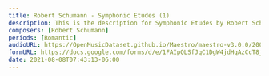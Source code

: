 ```yaml
---
title: Robert Schumann - Symphonic Etudes (1)
description: This is the description for Symphonic Etudes by Robert Schumann
composers: [Robert Schumann]
periods: [Romantic]
audioURL: https://OpenMusicDataset.github.io/Maestro/maestro-v3.0.0/2006/MIDI-Unprocessed_08_R1_2006_01-04_ORIG_MID--AUDIO_08_R1_2006_Disk1_03_Track03_wav.midi
formURL: https://docs.google.com/forms/d/e/1FAIpQLSfJqC1DgW4jdHqAzCcT8jwQhMmxT32Xwm7ZMVdtgVvNva0wvg/viewform
date: 2021-08-08T07:43:13-06:00
---
```

